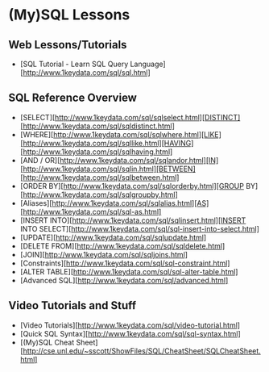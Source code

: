 # (My)SQL Lessons

## Web Lessons/Tutorials
* [SQL Tutorial - Learn SQL Query Language][http://www.1keydata.com/sql/sql.html]

## SQL Reference Overview
* [SELECT][http://www.1keydata.com/sql/sqlselect.html][DISTINCT][http://www.1keydata.com/sql/sqldistinct.html]
* [WHERE][http://www.1keydata.com/sql/sqlwhere.html][LIKE][http://www.1keydata.com/sql/sqllike.html][HAVING][http://www.1keydata.com/sql/sqlhaving.html]
* [AND / OR][http://www.1keydata.com/sql/sqlandor.html][IN][http://www.1keydata.com/sql/sqlin.html][BETWEEN][http://www.1keydata.com/sql/sqlbetween.html]
* [ORDER BY][http://www.1keydata.com/sql/sqlorderby.html][GROUP BY][http://www.1keydata.com/sql/sqlgroupby.html]
* [Aliases][http://www.1keydata.com/sql/sqlalias.html][AS][http://www.1keydata.com/sql/sql-as.html]
* [INSERT INTO][http://www.1keydata.com/sql/sqlinsert.html][INSERT INTO SELECT][http://www.1keydata.com/sql/sql-insert-into-select.html]
* [UPDATE][http://www.1keydata.com/sql/sqlupdate.html]
* [DELETE FROM][http://www.1keydata.com/sql/sqldelete.html]
* [JOIN][http://www.1keydata.com/sql/sqljoins.html]
* [Constraints][http://www.1keydata.com/sql/sql-constraint.html]
* [ALTER TABLE][http://www.1keydata.com/sql/sql-alter-table.html]
* [Advanced SQL][http://www.1keydata.com/sql/advanced.html]

## Video Tutorials and Stuff
* [Video Tutorials][http://www.1keydata.com/sql/video-tutorial.html]
* [Quick SQL Syntax][http://www.1keydata.com/sql/sql-syntax.html]
* [(My)SQL Cheat Sheet][http://cse.unl.edu/~sscott/ShowFiles/SQL/CheatSheet/SQLCheatSheet.html]
